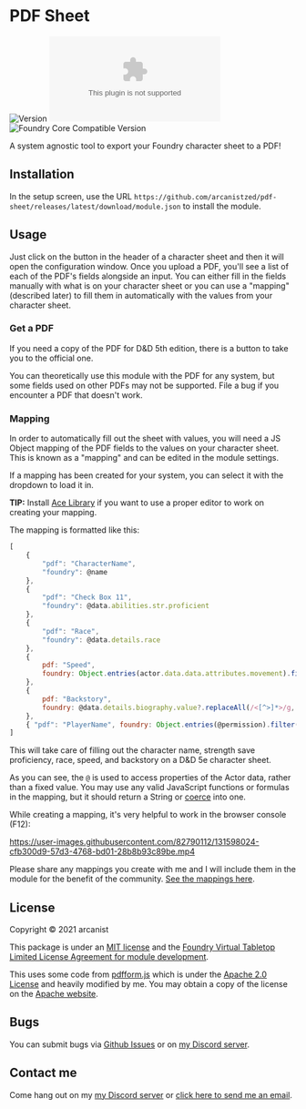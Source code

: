 # PDF Sheet

![Version](https://img.shields.io/github/v/tag/arcanistzed/pdf-sheet?label=Version&style=flat-square&color=2577a1) ![Latest Release Download Count](https://img.shields.io/github/downloads/arcanistzed/pdf-sheet/latest/module.zip?label=Downloads&style=flat-square&color=9b43a8) ![Foundry Core Compatible Version](https://img.shields.io/badge/dynamic/json.svg?url=https%3A%2F%2Fraw.githubusercontent.com%2Farcanistzed%2Fpdf-sheet%2Fmain%2Fmodule.json&label=Foundry%20Core%20Compatible%20Version&query=$.compatibleCoreVersion&style=flat-square&color=ff6400)

A system agnostic tool to export your Foundry character sheet to a PDF!

## Installation

In the setup screen, use the URL `https://github.com/arcanistzed/pdf-sheet/releases/latest/download/module.json` to install the module.

## Usage

Just click on the button in the header of a character sheet and then it will open the configuration window.
Once you upload a PDF, you'll see a list of each of the PDF's fields alongside an input.
You can either fill in the fields manually with what is on your character sheet or you can use a "mapping" (described later) to fill them in automatically with the values from your character sheet.

### Get a PDF

If you need a copy of the PDF for D&D 5th edition, there is a button to take you to the official one.

You can theoretically use this module with the PDF for any system, but some fields used on other PDFs may not be supported. File a bug if you encounter a PDF that doesn't work.

### Mapping

In order to automatically fill out the sheet with values, you will need a JS Object mapping of the PDF fields to the values on your character sheet. This is known as a "mapping" and can be edited in the module settings.

If a mapping has been created for your system, you can select it with the dropdown to load it in.

**TIP:** Install [Ace Library](https://foundryvtt.com/packages/acelib) if you want to use a proper editor to work on creating your mapping.

The mapping is formatted like this:

```js
[
    {
        "pdf": "CharacterName",
        "foundry": @name
    },
    {
        "pdf": "Check Box 11",
        "foundry": @data.abilities.str.proficient
    },
    {
        "pdf": "Race",
        "foundry": @data.details.race
    },
    {
        pdf: "Speed",
        foundry: Object.entries(actor.data.data.attributes.movement).filter(val => val[1]).map(val => val[0] === "hover" ? Object.entries(actor.data.data.attributes.movement)[6][0] : "" + val[0] !== "units" && val[0] !== "hover" ? val.join(": ") + Object.entries(actor.data.data.attributes.movement)[5][1] : "").filter(String).join(", ")
    },
    {
        pdf: "Backstory",
        foundry: @data.details.biography.value?.replaceAll(/<[^>]*>/g, "").trim()
    },
    { "pdf": "PlayerName", foundry: Object.entries(@permission).filter(entry => entry[1] === 3).map(entry => entry[0]).map(id => !game.users.get(id)?.isGM ? game.users.get(id)?.name : null).filter(x => x).join(", ") }
]
```

This will take care of filling out the character name, strength save proficiency, race, speed, and backstory on a D&D 5e character sheet.

As you can see, the `@` is used to access properties of the Actor data, rather than a fixed value.
You may use any valid JavaScript functions or formulas in the mapping, but it should return a String or [coerce](https://developer.mozilla.org/en-US/docs/Glossary/Type_coercion) into one.

While creating a mapping, it's very helpful to work in the browser console (F12):

https://user-images.githubusercontent.com/82790112/131598024-cfb300d9-57d3-4768-bd01-28b8b93c89be.mp4

Please share any mappings you create with me and I will include them in the module for the benefit of the community. [See the mappings here](./mappings/README.md).

## License

Copyright © 2021 arcanist

This package is under an [MIT license](LICENSE) and the [Foundry Virtual Tabletop Limited License Agreement for module development](https://foundryvtt.com/article/license/).

This uses some code from [pdfform.js](https://github.com/phihag/pdfform.js) which is under the [Apache 2.0 License](https://github.com/phihag/pdfform.js/blob/master/LICENSE) and heavily modified by me. You may obtain a copy of the license on the [Apache website](http://www.apache.org/licenses/LICENSE-2.0).

## Bugs

You can submit bugs via [Github Issues](https://github.com/arcanistzed/pdf-sheet/issues/new/choose) or on [my Discord server](https://discord.gg/AAkZWWqVav).

## Contact me

Come hang out on my [my Discord server](https://discord.gg/AAkZWWqVav) or [click here to send me an email](mailto:arcanistzed@gmail.com?subject=Export%20Sheet%20to%20PDF%20module).
